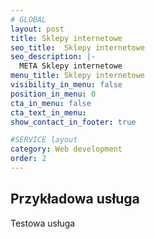 ```yaml
---
# GLOBAL 
layout: post
title: Sklepy internetowe
seo_title:  Sklepy internetowe
seo_description: |-
  META Sklepy internetowe
menu_title: Sklepy internetowe
visibility_in_menu: false
position_in_menu: 0
cta_in_menu: false
cta_text_in_menu: 
show_contact_in_footer: true

#SERVICE layout
category: Web development
order: 2
---
```

## Przykładowa usługa

Testowa usługa
